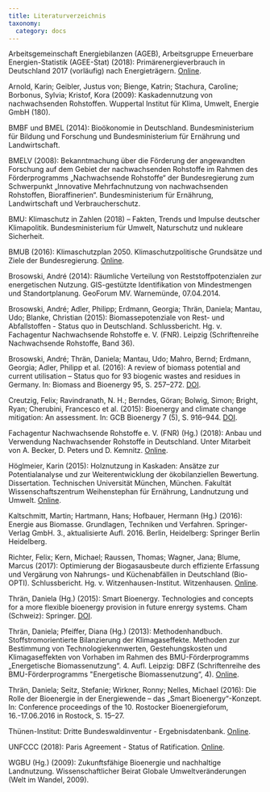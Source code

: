 ```yaml
---
title: Literaturverzeichnis
taxonomy:
  category: docs
---
```


Arbeitsgemeinschaft Energiebilanzen (AGEB), Arbeitsgruppe Erneuerbare Energien-Statistik (AGEE-Stat) (2018): Primärenergieverbrauch in Deutschland 2017 (vorläufig) nach Energieträgern. [Online](https://www.bmwi.de/Redaktion/DE/Infografiken/Energie/Energiedaten/Energiegewinnung-und-Energieverbrauch/energiedaten-energiegewinnung-verbrauch-03.html).

Arnold, Karin; Geibler, Justus von; Bienge, Katrin; Stachura, Caroline; Borbonus, Sylvia; Kristof, Kora (2009): Kaskadennutzung von nachwachsenden Rohstoffen. Wuppertal Institut für Klima, Umwelt, Energie GmbH (180).

BMBF und BMEL (2014): Bioökonomie in Deutschland. Bundesministerium für Bildung und Forschung und Bundesministerium für Ernährung und Landwirtschaft.

BMELV (2008): Bekanntmachung über die Förderung der angewandten Forschung auf dem Gebiet der nachwachsenden Rohstoffe im Rahmen des Förderprogramms „Nachwachsende Rohstoffe“ der Bundesregierung zum Schwerpunkt „Innovative Mehrfachnutzung von nachwachsenden Rohstoffen, Bioraffinerien“. Bundesministerium für Ernährung, Landwirtschaft und Verbraucherschutz.

BMU: Klimaschutz in Zahlen (2018) – Fakten, Trends und Impulse deutscher Klimapolitik. Bundesministerium für Umwelt, Naturschutz und nukleare Sicherheit.

BMUB (2016): Klimaschutzplan 2050. Klimaschutzpolitische Grundsätze und Ziele der Bundesregierung. [Online](https://www.bmu.de/fileadmin/Daten_BMU/Download_PDF/Klimaschutz/klimaschutzplan_2050_bf.pdf).

Brosowski, André (2014): Räumliche Verteilung von Reststoffpotenzialen zur energetischen Nutzung. GIS-gestützte Identifikation von Mindestmengen und Standortplanung. GeoForum MV. Warnemünde, 07.04.2014.

Brosowski, André; Adler, Philipp; Erdmann, Georgia; Thrän, Daniela; Mantau, Udo; Blanke, Christian (2015): Biomassepotenziale von Rest- und Abfallstoffen - Status quo in Deutschland. Schlussbericht. Hg. v. Fachagentur Nachwachsende Rohstoffe e. V. (FNR). Leipzig (Schriftenreihe Nachwachsende Rohstoffe, Band 36). 

Brosowski, André; Thrän, Daniela; Mantau, Udo; Mahro, Bernd; Erdmann, Georgia; Adler, Philipp et al. (2016): A review of biomass potential and current utilisation – Status quo for 93 biogenic wastes and residues in Germany. In: Biomass and Bioenergy 95, S. 257–272. [DOI](https://doi.org/10.1016/j.biombioe.2016.10.017).

Creutzig, Felix; Ravindranath, N. H.; Berndes, Göran; Bolwig, Simon; Bright, Ryan; Cherubini, Francesco et al. (2015): Bioenergy and climate change mitigation: An assessment. In: GCB Bioenergy 7 (5), S. 916–944. [DOI](https://doi.org/10.1111/gcbb.12205).

Fachagentur Nachwachsende Rohstoffe e. V. (FNR) (Hg.) (2018): Anbau und Verwendung Nachwachsender Rohstoffe in Deutschland. Unter Mitarbeit von A. Becker, D. Peters und D. Kemnitz. [Online](https://mediathek.fnr.de/anbauflache-fur-nachwachsende-rohstoffe.html).

Höglmeier, Karin (2015): Holznutzung in Kaskaden: Ansätze zur Potentialanalyse und zur Weiterentwicklung der ökobilanziellen Bewertung. Dissertation. Technischen Universität München, München. Fakultät Wissenschaftszentrum Weihenstephan für Ernährung, Landnutzung und Umwelt. [Online](https://mediatum.ub.tum.de/doc/1246245/1246245.pdf).

Kaltschmitt, Martin; Hartmann, Hans; Hofbauer, Hermann (Hg.) (2016): Energie aus Biomasse. Grundlagen, Techniken und Verfahren. Springer-Verlag GmbH. 3., aktualisierte Aufl. 2016. Berlin, Heidelberg: Springer Berlin Heidelberg.

Richter, Felix; Kern, Michael; Raussen, Thomas; Wagner, Jana; Blume, Marcus (2017): Optimierung der Biogasausbeute durch effiziente Erfassung und Vergärung von Nahrungs- und Küchenabfällen in Deutschland (Bio-OPTI). Schlussbericht. Hg. v. Witzenhausen-Institut. Witzenhausen. [Online](https://doi.org/10.2314/GBV:886859239).

Thrän, Daniela (Hg.) (2015): Smart Bioenergy. Technologies and concepts for a more flexible bioenergy provision in future enrergy systems. Cham (Schweiz): Springer. [DOI](http://dx.doi.org/10.1007/978-3-319-16193-8).

Thrän, Daniela; Pfeiffer, Diana (Hg.) (2013): Methodenhandbuch. Stoffstromorientierte Bilanzierung der Klimagaseffekte. Methoden zur Bestimmung von Technologiekennwerten, Gestehungskosten und Klimagaseffekten von Vorhaben im Rahmen des BMU-Förderprogramms „Energetische Biomassenutzung“. 4. Aufl. Leipzig: DBFZ (Schriftenreihe des BMU-Förderprogramms "Energetische Biomassenutzung“, 4). [Online](https://www.energetische-biomassenutzung.de/fileadmin/media/6_Publikationen/04_Methodenhandbuch_2013_final.pdf).

Thrän, Daniela; Seitz, Stefanie; Wirkner, Ronny; Nelles, Michael (2016): Die Rolle der Bioenergie in der Energiewende – das „Smart Bioenergy“-Konzept. In: Conference proceedings of the 10. Rostocker Bioenergieforum, 16.-17.06.2016 in Rostock, S. 15–27. 

Thünen-Institut: Dritte Bundeswaldinventur - Ergebnisdatenbank. [Online](https://bwi.info).

UNFCCC (2018): Paris Agreement - Status of Ratification. [Online](https://unfccc.int/process/the-paris-agreement/status-of-ratification).

WGBU (Hg.) (2009): Zukunftsfähige Bioenergie und nachhaltige Landnutzung. Wissenschaftlicher Beirat Globale Umweltveränderungen (Welt im Wandel, 2009).
